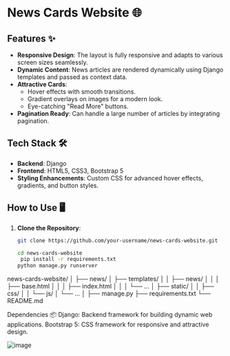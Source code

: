 # News Cards Website 🌐

## Features ✨

- **Responsive Design**: The layout is fully responsive and adapts to various screen sizes seamlessly.
- **Dynamic Content**: News articles are rendered dynamically using Django templates and passed as context data.
- **Attractive Cards**:
  - Hover effects with smooth transitions.
  - Gradient overlays on images for a modern look.
  - Eye-catching "Read More" buttons.
- **Pagination Ready**: Can handle a large number of articles by integrating pagination.

## Tech Stack 🛠️

- **Backend**: Django
- **Frontend**: HTML5, CSS3, Bootstrap 5
- **Styling Enhancements**: Custom CSS for advanced hover effects, gradients, and button styles.

## How to Use 🖥️

1. **Clone the Repository**:
   ```bash
   git clone https://github.com/your-username/news-cards-website.git

   cd news-cards-website
    pip install -r requirements.txt
   python manage.py runserver

news-cards-website/
│
├── news/
│   ├── templates/
│   │   ├── news/
│   │   │   ├── base.html
│   │   │   ├── index.html
│   │   │   └── ...
│   ├── static/
│   │   ├── css/
│   │   └── js/
│   └── ...
│
├── manage.py
├── requirements.txt
└── README.md


Dependencies 📦
Django: Backend framework for building dynamic web applications.
Bootstrap 5: CSS framework for responsive and attractive design.


![image](https://github.com/user-attachments/assets/8b434c6d-a0e0-4495-897c-5b0ca43dfeca)

  
